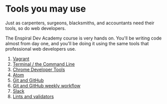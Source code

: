 # Tools you may use

Just as carpenters, surgeons, blacksmiths, and accountants need their tools, so do web developers.

The Enspiral Dev Academy course is very hands on. You'll be writing code almost from day one, and you'll be doing it using the same tools that professional web developers use.

1. [Vagrant](./vagrant/)
2. [Terminal / the Command Line](./terminal/)
3. [Chrome Developer Tools](./chrome-dev-tools/)
4. [Atom](./atom/)
5. [Git and GitHub](./git-and-github/)
6. [Git and GitHub weekly workflow](./git-and-github/using-github-during-phase-0.md)
7. [Slack](./slack)
9. [Lints and validators](./lints-and-validators)
